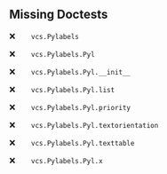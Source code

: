 Missing Doctests
----------------
:x:```    vcs.Pylabels```

:x:```    vcs.Pylabels.Pyl```

:x:```    vcs.Pylabels.Pyl.__init__```

:x:```    vcs.Pylabels.Pyl.list```

:x:```    vcs.Pylabels.Pyl.priority```

:x:```    vcs.Pylabels.Pyl.textorientation```

:x:```    vcs.Pylabels.Pyl.texttable```

:x:```    vcs.Pylabels.Pyl.x```

